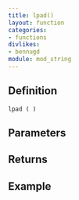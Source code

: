 ```yaml
---
title: lpad()
layout: function
categories:
- functions
divlikes:
- bennugd
module: mod_string
---
```


## Definition

    lpad ( )

## Parameters

## Returns

## Example
